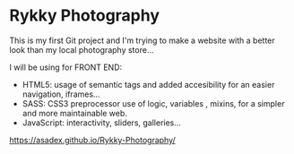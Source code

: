 # Rykky Photography

This is my first Git project and I'm trying to make a website with a better look than 
my local photography store...


I will be using for FRONT END:

  - HTML5: usage of semantic tags and added accesibility for an easier navigation, iframes... 
  - SASS: CSS3 preprocessor use of logic, variables , mixins, for a simpler and more maintainable web.
  - JavaScript: interactivity, sliders, galleries...

https://asadex.github.io/Rykky-Photography/

